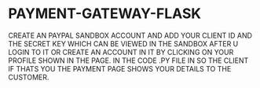 # PAYMENT-GATEWAY-FLASK

CREATE AN PAYPAL SANDBOX ACCOUNT AND ADD YOUR  CLIENT ID AND THE SECRET KEY WHICH CAN BE VIEWED IN THE SANDBOX AFTER U LOGIN TO IT OR CREATE AN ACCOUNT IN IT BY CLICKING ON YOUR PROFILE SHOWN IN THE PAGE.  IN THE CODE .PY FILE IN SO THE CLIENT IF THATS YOU THE PAYMENT PAGE SHOWS YOUR DETAILS TO THE CUSTOMER.
